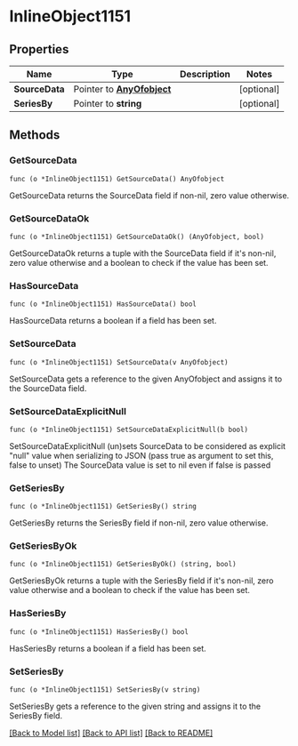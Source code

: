 # InlineObject1151

## Properties

Name | Type | Description | Notes
------------ | ------------- | ------------- | -------------
**SourceData** | Pointer to [**AnyOfobject**](anyOf&lt;object&gt;.md) |  | [optional] 
**SeriesBy** | Pointer to **string** |  | [optional] 

## Methods

### GetSourceData

`func (o *InlineObject1151) GetSourceData() AnyOfobject`

GetSourceData returns the SourceData field if non-nil, zero value otherwise.

### GetSourceDataOk

`func (o *InlineObject1151) GetSourceDataOk() (AnyOfobject, bool)`

GetSourceDataOk returns a tuple with the SourceData field if it's non-nil, zero value otherwise
and a boolean to check if the value has been set.

### HasSourceData

`func (o *InlineObject1151) HasSourceData() bool`

HasSourceData returns a boolean if a field has been set.

### SetSourceData

`func (o *InlineObject1151) SetSourceData(v AnyOfobject)`

SetSourceData gets a reference to the given AnyOfobject and assigns it to the SourceData field.

### SetSourceDataExplicitNull

`func (o *InlineObject1151) SetSourceDataExplicitNull(b bool)`

SetSourceDataExplicitNull (un)sets SourceData to be considered as explicit "null" value
when serializing to JSON (pass true as argument to set this, false to unset)
The SourceData value is set to nil even if false is passed
### GetSeriesBy

`func (o *InlineObject1151) GetSeriesBy() string`

GetSeriesBy returns the SeriesBy field if non-nil, zero value otherwise.

### GetSeriesByOk

`func (o *InlineObject1151) GetSeriesByOk() (string, bool)`

GetSeriesByOk returns a tuple with the SeriesBy field if it's non-nil, zero value otherwise
and a boolean to check if the value has been set.

### HasSeriesBy

`func (o *InlineObject1151) HasSeriesBy() bool`

HasSeriesBy returns a boolean if a field has been set.

### SetSeriesBy

`func (o *InlineObject1151) SetSeriesBy(v string)`

SetSeriesBy gets a reference to the given string and assigns it to the SeriesBy field.


[[Back to Model list]](../README.md#documentation-for-models) [[Back to API list]](../README.md#documentation-for-api-endpoints) [[Back to README]](../README.md)


